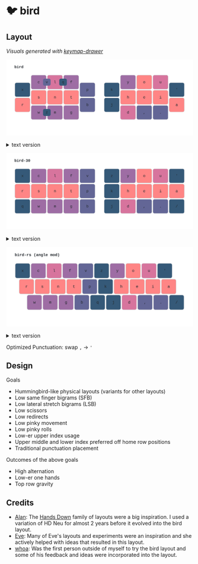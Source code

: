 # 🐦 bird

## Layout

*Visuals generated with [keymap-drawer](https://github.com/caksoylar/keymap-drawer)*

![](keymap-drawer/bird.svg)

<details>

<summary>text version</summary>

```
x c l f ~   ~ y o u '
r s n t p   k h e i a
~ w m g b   j d , . ~
```

</details>


![](keymap-drawer/bird-30.svg)

<details>

<summary>text version</summary>

```
x c l f v   z y o u '
r s n t p   k h e i a
q w m g b   j d , . /
```

</details>

![](keymap-drawer/bird-rs.svg)

<details>

<summary>text version</summary>

```
x c l f v z y o u '
r s n t p k h e i a
 w m g b q j d , . /
```

</details>

Optimized Punctuation: swap `,` -> `'`

## Design
Goals
- Hummingbird-like physical layouts (variants for other layouts)
- Low same finger bigrams (SFB)
- Low lateral stretch bigrams (LSB)
- Low scissors
- Low redirects
- Low pinky movement
- Low pinky rolls
- Low-er upper index usage
- Upper middle and lower index preferred off home row positions
- Traditional punctuation placement

Outcomes of the above goals
- High alternation
- Low-er one hands
- Top row gravity

## Credits
- [Alan](https://github.com/moutis): The [Hands Down](http://handsdownlayout.com) family of layouts were a big inspiration. I used a variation of HD Neu for almost 2 years before it evolved into the bird layout.
- [Eve](https://github.com/Apsu): Many of Eve's layouts and experiments were an inspiration and she actively helped with ideas that resulted in this layout.
- [whoa](https://github.com/bredfield): Was the first person outside of myself to try the bird layout and some of his feedback and ideas were incorporated into the layout.
